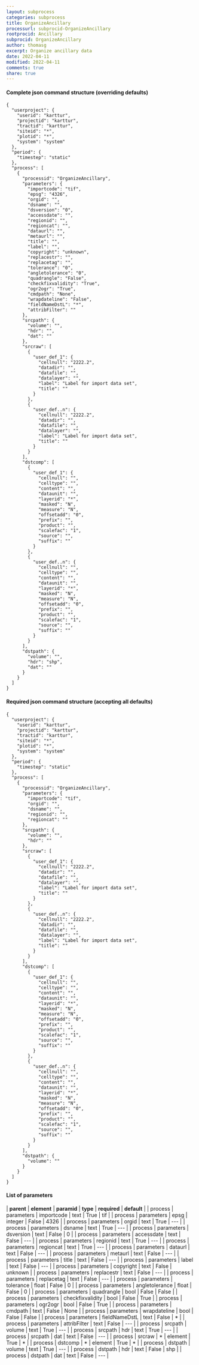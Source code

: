 ```yaml
---
layout: subprocess
categories: subprocess
title: OrganizeAncillary
processurl: subprocid-OrganizeAncillary
rootprocid: Ancillary
subprocid: OrganizeAncillary
author: thomasg
excerpt: Organize ancillary data
date: 2022-04-11
modified: 2022-04-11
comments: true
share: true
---
```


#### Complete json command structure (overriding defaults)
```
{
  "userproject": {
    "userid": "karttur",
    "projectid": "karttur",
    "tractid": "karttur",
    "siteid": "*",
    "plotid": "*",
    "system": "system"
  },
  "period": {
    "timestep": "static"
  },
  "process": [
    {
      "processid": "OrganizeAncillary",
      "parameters": {
        "importcode": "tif",
        "epsg": "4326",
        "orgid": "",
        "dsname": "",
        "dsversion": "0",
        "accessdate": "",
        "regionid": "",
        "regioncat": "",
        "dataurl": "",
        "metaurl": "",
        "title": "",
        "label": "",
        "copyright": "unknown",
        "replacestr": "",
        "replacetag": "",
        "tolerance": "0",
        "angletolerance": "0",
        "quadrangle": "False",
        "checkfixvalidity": "True",
        "ogr2ogr": "True",
        "cmdpath": "None",
        "wrapdateline": "False",
        "fieldNameDstL": "*",
        "attribFilter": ""
      },
      "srcpath": {
        "volume": "",
        "hdr": "",
        "dat": ""
      },
      "srcraw": [
        {
          "user_def_1": {
            "cellnull": "2222.2",
            "datadir": "",
            "datafile": "",
            "datalayer": "",
            "label": "Label for import data set",
            "title": ""
          }
        },
        {
          "user_def..n": {
            "cellnull": "2222.2",
            "datadir": "",
            "datafile": "",
            "datalayer": "",
            "label": "Label for import data set",
            "title": ""
          }
        }
      ],
      "dstcomp": [
        {
          "user_def_1": {
            "cellnull": "",
            "celltype": "",
            "content": "",
            "dataunit": "",
            "layerid": "*",
            "masked": "N",
            "measure": "N",
            "offsetadd": "0",
            "prefix": "",
            "product": "",
            "scalefac": "1",
            "source": "",
            "suffix": ""
          }
        },
        {
          "user_def..n": {
            "cellnull": "",
            "celltype": "",
            "content": "",
            "dataunit": "",
            "layerid": "*",
            "masked": "N",
            "measure": "N",
            "offsetadd": "0",
            "prefix": "",
            "product": "",
            "scalefac": "1",
            "source": "",
            "suffix": ""
          }
        }
      ],
      "dstpath": {
        "volume": "",
        "hdr": "shp",
        "dat": ""
      }
    }
  ]
}
```
#### Required json command structure (accepting all defaults)
```
{
  "userproject": {
    "userid": "karttur",
    "projectid": "karttur",
    "tractid": "karttur",
    "siteid": "*",
    "plotid": "*",
    "system": "system"
  },
  "period": {
    "timestep": "static"
  },
  "process": [
    {
      "processid": "OrganizeAncillary",
      "parameters": {
        "importcode": "tif",
        "orgid": "",
        "dsname": "",
        "regionid": "",
        "regioncat": ""
      },
      "srcpath": {
        "volume": "",
        "hdr": ""
      },
      "srcraw": [
        {
          "user_def_1": {
            "cellnull": "2222.2",
            "datadir": "",
            "datafile": "",
            "datalayer": "",
            "label": "Label for import data set",
            "title": ""
          }
        },
        {
          "user_def..n": {
            "cellnull": "2222.2",
            "datadir": "",
            "datafile": "",
            "datalayer": "",
            "label": "Label for import data set",
            "title": ""
          }
        }
      ],
      "dstcomp": [
        {
          "user_def_1": {
            "cellnull": "",
            "celltype": "",
            "content": "",
            "dataunit": "",
            "layerid": "*",
            "masked": "N",
            "measure": "N",
            "offsetadd": "0",
            "prefix": "",
            "product": "",
            "scalefac": "1",
            "source": "",
            "suffix": ""
          }
        },
        {
          "user_def..n": {
            "cellnull": "",
            "celltype": "",
            "content": "",
            "dataunit": "",
            "layerid": "*",
            "masked": "N",
            "measure": "N",
            "offsetadd": "0",
            "prefix": "",
            "product": "",
            "scalefac": "1",
            "source": "",
            "suffix": ""
          }
        }
      ],
      "dstpath": {
        "volume": ""
      }
    }
  ]
}
```
#### List of parameters

| **parent** | **element** | **paramid** | **type** | **required** | **default** |
| process | parameters | importcode | text | True | tif |
| process | parameters | epsg | integer | False | 4326 |
| process | parameters | orgid | text | True | --- |
| process | parameters | dsname | text | True | --- |
| process | parameters | dsversion | text | False | 0 |
| process | parameters | accessdate | text | False | --- |
| process | parameters | regionid | text | True | --- |
| process | parameters | regioncat | text | True | --- |
| process | parameters | dataurl | text | False | --- |
| process | parameters | metaurl | text | False | --- |
| process | parameters | title | text | False | --- |
| process | parameters | label | text | False | --- |
| process | parameters | copyright | text | False | unknown |
| process | parameters | replacestr | text | False | --- |
| process | parameters | replacetag | text | False | --- |
| process | parameters | tolerance | float | False | 0 |
| process | parameters | angletolerance | float | False | 0 |
| process | parameters | quadrangle | bool | False | False |
| process | parameters | checkfixvalidity | bool | False | True |
| process | parameters | ogr2ogr | bool | False | True |
| process | parameters | cmdpath | text | False | None |
| process | parameters | wrapdateline | bool | False | False |
| process | parameters | fieldNameDstL | text | False | * |
| process | parameters | attribFilter | text | False | --- |
| process | srcpath | volume | text | True | --- |
| process | srcpath | hdr | text | True | --- |
| process | srcpath | dat | text | False | --- |
| process | srcraw | * | element | True | * |
| process | dstcomp | * | element | True | * |
| process | dstpath | volume | text | True | --- |
| process | dstpath | hdr | text | False | shp |
| process | dstpath | dat | text | False | --- |
